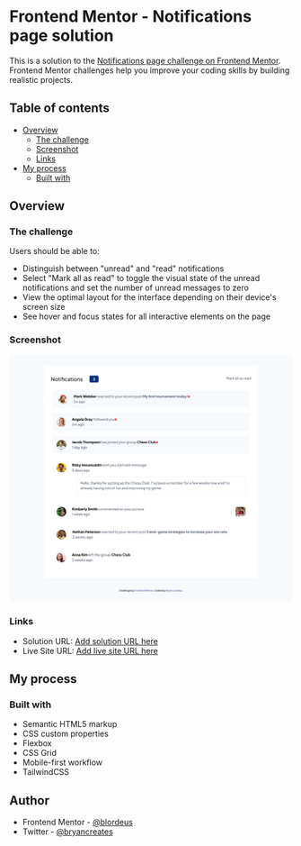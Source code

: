 # Frontend Mentor - Notifications page solution

This is a solution to the [Notifications page challenge on Frontend Mentor](https://www.frontendmentor.io/challenges/notifications-page-DqK5QAmKbC). Frontend Mentor challenges help you improve your coding skills by building realistic projects.

## Table of contents

* [Overview](#overview)
    * [The challenge](#the-challenge)
    * [Screenshot](#screenshot)
    * [Links](#links)
* [My process](#my-process)
    * [Built with](#built-with)

## Overview

### The challenge

Users should be able to:

* Distinguish between "unread" and "read" notifications
* Select "Mark all as read" to toggle the visual state of the unread notifications and set the number of unread messages to zero
* View the optimal layout for the interface depending on their device's screen size
* See hover and focus states for all interactive elements on the page

### Screenshot

![FireShot Capture 040 - Frontend Mentor - Notifications page - 127.0.0.1.png](.media/img_3.png)

### Links

* Solution URL: [Add solution URL here](https://your-solution-url.com)
* Live Site URL: [Add live site URL here](https://your-live-site-url.com)

## My process

### Built with

* Semantic HTML5 markup
* CSS custom properties
* Flexbox
* CSS Grid
* Mobile-first workflow
* TailwindCSS

## Author

* Frontend Mentor - [@blordeus](https://www.frontendmentor.io/profile/blordeus)
* Twitter - [@bryancreates](https://www.twitter.com/bryancreates)